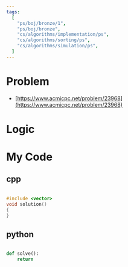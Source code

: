```yaml
---
tags:
  [
    "ps/boj/bronze/1",
    "ps/boj/bronze",
    "cs/algorithms/implementation/ps",
    "cs/algorithms/sorting/ps",
    "cs/algorithms/simulation/ps",
  ]
---
```


# Problem

- [https://www.acmicpc.net/problem/23968](https://www.acmicpc.net/problem/23968)

# Logic

# My Code

## cpp

```cpp title="boj/23968.cpp"

#include <vector>
void solution()
{
}


```

## python

```python title="boj/23968.py"

def solve():
    return

```
